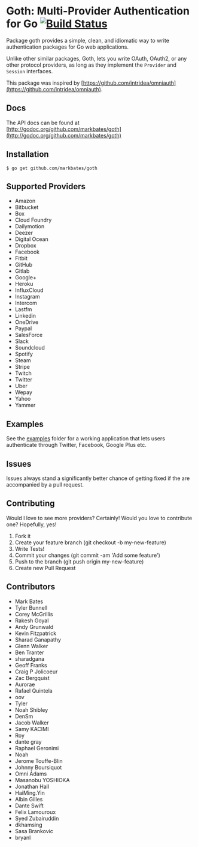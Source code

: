# Goth: Multi-Provider Authentication for Go [![Build Status](https://travis-ci.org/markbates/goth.svg)](https://travis-ci.org/markbates/goth)

Package goth provides a simple, clean, and idiomatic way to write authentication
packages for Go web applications.

Unlike other similar packages, Goth, lets you write OAuth, OAuth2, or any other
protocol providers, as long as they implement the `Provider` and `Session` interfaces.

This package was inspired by [https://github.com/intridea/omniauth](https://github.com/intridea/omniauth).

## Docs

The API docs can be found at [http://godoc.org/github.com/markbates/goth](http://godoc.org/github.com/markbates/goth)

## Installation

```text
$ go get github.com/markbates/goth
```

## Supported Providers

* Amazon
* Bitbucket
* Box
* Cloud Foundry
* Dailymotion
* Deezer
* Digital Ocean
* Dropbox
* Facebook
* Fitbit
* GitHub
* Gitlab
* Google+
* Heroku
* InfluxCloud
* Instagram
* Intercom
* Lastfm
* Linkedin
* OneDrive
* Paypal
* SalesForce
* Slack
* Soundcloud
* Spotify
* Steam
* Stripe
* Twitch
* Twitter
* Uber
* Wepay
* Yahoo
* Yammer

## Examples

See the [examples](examples) folder for a working application that lets users authenticate
through Twitter, Facebook, Google Plus etc.

## Issues

Issues always stand a significantly better chance of getting fixed if the are accompanied by a
pull request.

## Contributing

Would I love to see more providers? Certainly! Would you love to contribute one? Hopefully, yes!

1. Fork it
2. Create your feature branch (git checkout -b my-new-feature)
3. Write Tests!
4. Commit your changes (git commit -am 'Add some feature')
5. Push to the branch (git push origin my-new-feature)
6. Create new Pull Request

## Contributors

* Mark Bates
* Tyler Bunnell
* Corey McGrillis
* Rakesh Goyal
* Andy Grunwald
* Kevin Fitzpatrick
* Sharad Ganapathy
* Glenn Walker
* Ben Tranter
* sharadgana
* Geoff Franks
* Craig P Jolicoeur
* Zac Bergquist
* Aurorae
* Rafael Quintela
* oov
* Tyler
* Noah Shibley
* DenSm
* Jacob Walker
* Samy KACIMI
* Roy
* dante gray
* Raphael Geronimi
* Noah
* Jerome Touffe-Blin
* Johnny Boursiquot
* Omni Adams
* Masanobu YOSHIOKA
* Jonathan Hall
* HaiMing.Yin
* Albin Gilles
* Dante Swift
* Felix Lamouroux
* Syed Zubairuddin
* dkhamsing
* Sasa Brankovic
* bryanl
